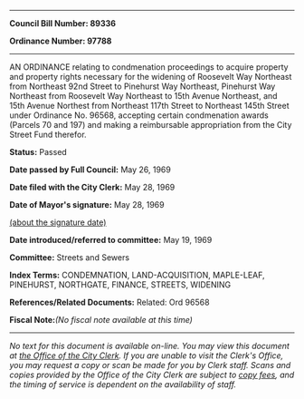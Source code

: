 

********

**Council Bill Number: 89336**
   
**Ordinance Number: 97788**
********

 AN ORDINANCE relating to condmenation proceedings to acquire property and property rights necessary for the widening of Roosevelt Way Northeast from Northeast 92nd Street to Pinehurst Way Northeast, Pinehurst Way Northeast from Roosevelt Way Northeast to 15th Avenue Northeast, and 15th Avenue Northest from Northeast 117th Street to Northeast 145th Street under Ordinance No. 96568, accepting certain condmenation awards (Parcels 70 and 197) and making a reimbursable appropriation from the City Street Fund therefor.

**Status:** Passed
   
**Date passed by Full Council:** May 26, 1969
   
**Date filed with the City Clerk:** May 28, 1969
   
**Date of Mayor's signature:** May 28, 1969
   
[(about the signature date)](/~public/approvaldate.htm)
   
   
   
**Date introduced/referred to committee:** May 19, 1969
   
**Committee:** Streets and Sewers
   
   
**Index Terms:** CONDEMNATION, LAND-ACQUISITION, MAPLE-LEAF, PINEHURST, NORTHGATE, FINANCE, STREETS, WIDENING

**References/Related Documents:** Related: Ord 96568

**Fiscal Note:**_(No fiscal note available at this time)_
********

_No text for this document is available on-line. You may view this document at [the Office of the City Clerk](http://www.seattle.gov/leg/clerk/contactUs.htm). If you are unable to visit the Clerk's Office, you may request a copy or scan be made for you by Clerk staff. Scans and copies provided by the Office of the City Clerk are subject to [copy fees](http://clerk.seattle.gov/~public/clerkfees.htm), and the timing of service is dependent on the availability of staff._

